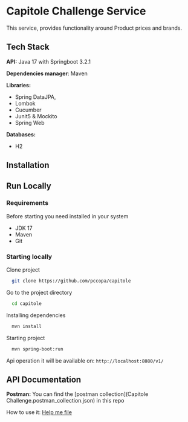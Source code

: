 
# Capitole Challenge Service

This service, provides functionality around Product prices and brands.


## Tech Stack

**API:**
Java 17 with Springboot 3.2.1

**Dependencies manager**: Maven

**Libraries:**
- Spring DataJPA,
- Lombok
- Cucumber
- Junit5 & Mockito
- Spring Web

**Databases:**
- H2


## Installation


## Run Locally
### Requirements
Before starting you need installed in your system
- JDK 17
- Maven
- Git

### Starting locally
Clone project

```bash
  git clone https://github.com/pccopa/capitole
```
Go to the project directory

```bash
  cd capitole
```

Installing dependencies
```bash
  mvn install
```

Starting project

```bash
  mvn spring-boot:run
```
Api operation it will be available on: ```http://localhost:8080/v1/```



## API Documentation

**Postman:**
You can find the [postman collection](Capitole Challenge.postman_collection.json) in this repo

How to use it: [Help me file](HELP.md)
